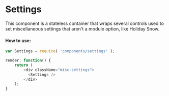 Settings
=========

This component is a stateless container that wraps several controls used to set miscellaneous settings that aren't a module option, like Holiday Snow.

#### How to use:

```js
var Settings = require( 'components/settings' );

render: function() {
	return (
		<div className="misc-settings">
		  <Settings />
		</div>
	);
}
```